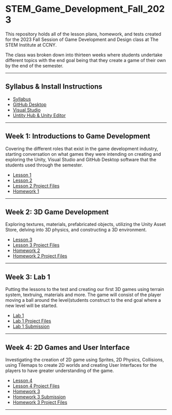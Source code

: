 # STEM_Game_Development_Fall_2023

This repository holds all of the lesson plans, homework, and tests created for the 2023 Fall Session of Game Development and Design class at The STEM Institute at CCNY.
 
The class was broken down into thirteen weeks where students undertake different topics with the end goal being that they create a game of their own by the end of the semester.

- - - -

## Syllabus & Install Instructions ##

* [Syllabus](https://github.com/Sgrygorczuk/STEM-At-CCNY-Fall-2023-Semester/blob/main/STEM%20Syllabus%20Game%20Design%20and%20Development.pdf)
* [GitHub Desktop](https://github.com/Sgrygorczuk/STEM-At-CCNY-Fall-2023-Semester/blob/main/Install%20Instructions/Installing%20GitHub%20Desktp.pdf)
* [Visual Studio](https://github.com/Sgrygorczuk/STEM-At-CCNY-Fall-2023-Semester/blob/main/Install%20Instructions/Installing%20Visual%20Studio.pdf)
* [Untity Hub & Unity Editor](https://github.com/Sgrygorczuk/STEM-At-CCNY-Fall-2023-Semester/blob/main/Install%20Instructions/Installing%20Unity.pdf)

- - - -

## Week 1: Introductions to Game Development  ##
Covering the different roles that exist in the game development industry, starting conversation on what games they were intending on creating and exploring the Unity, Visual Studio and GitHub Desktop software that the students used through the semester. 

* [Lesson 1](https://github.com/Sgrygorczuk/STEM-At-CCNY-Fall-2023-Semester/blob/main/Week%201/Lesson_1.pdf)
* [Lesson 2](https://github.com/Sgrygorczuk/STEM-At-CCNY-Fall-2023-Semester/blob/main/Week%201/Lesson_2.pdf)
* [Lesson 2 Project Files](https://github.com/Sgrygorczuk/Lesson_Unity_Basics)
* [Homework 1](https://forms.gle/1nDXnvx9cUtNnXBA9)

- - - -


## Week 2: 3D Game Development  ##
Exploring textures, materials, prefabricated objects, utilizing the Unity Asset Store, delving into 3D physics, and constructing a 3D environment.

* [Lesson 3](https://github.com/Sgrygorczuk/STEM-At-CCNY-Fall-2023-Semester/blob/main/Week%202/Lesson_3.pdf)
* [Lesson 3 Project Files](https://github.com/Sgrygorczuk/Lesson_Unity_3D)
* [Homework 2](https://forms.gle/pUbR5jiApybBodQw7)
* [Homework 2 Project Files](https://github.com/Sgrygorczuk/Homework_1)

- - - -

## Week 3: Lab 1 ##
Putting the lessons to the test and creating our first 3D games using terrain system, textruing, materials and more. The game will consist of the player moving a ball around the level(students construct to the end goal where a new level will be started.

* [Lab 1](https://github.com/Sgrygorczuk/STEM-At-CCNY-Fall-2023-Semester/blob/main/Week%203/Lab%201.pdf)
* [Lab 1 Project Files](https://github.com/Sgrygorczuk/Lab_Unity_3D)
* [Lab 1 Submission](https://forms.gle/BCygDRVknLsevATM9)
- - - -

## Week 4: 2D Games and User Interface ##
Investigating the creation of 2D game using Sprites, 2D Physics, Collisions, using Tilemaps to create 2D worlds and creating User Interfaces for the players to have greater understanding of the game.

* [Lesson 4](https://github.com/Sgrygorczuk/STEM-At-CCNY-Fall-2023-Semester/blob/main/Week%204/Lesson_4.pdf)
* [Lesson 4 Project Files](https://github.com/Sgrygorczuk/Lesson_Unity_2D)
* [Homework 3](https://github.com/Sgrygorczuk/STEM-At-CCNY-Fall-2023-Semester/blob/main/Week%204/Homework%203%20-%20Unity%202D.pdf)
* [Homework 3 Submission](https://github.com/Sgrygorczuk/STEM-At-CCNY-Fall-2023-Semester/blob/main/Week%204/Homework%203%20-%20Unity%202D.pdf)
* [Homework 3 Project Files](https://github.com/Sgrygorczuk/Homework_Unity_2D)

- - - -

